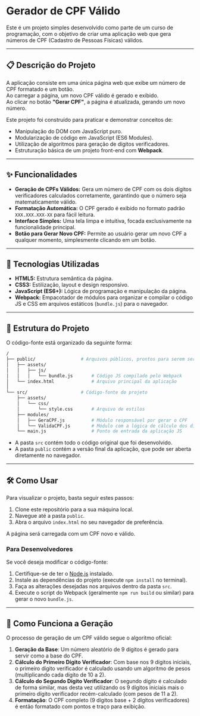 # Gerador de CPF Válido

Este é um projeto simples desenvolvido como parte de um curso de programação, com o objetivo de criar uma aplicação web que gera números de CPF (Cadastro de Pessoas Físicas) válidos.

---

## 📋 Descrição do Projeto

A aplicação consiste em uma única página web que exibe um número de CPF formatado e um botão.  
Ao carregar a página, um novo CPF válido é gerado e exibido.  
Ao clicar no botão **"Gerar CPF"**, a página é atualizada, gerando um novo número.

Este projeto foi construído para praticar e demonstrar conceitos de:

- Manipulação do DOM com JavaScript puro.  
- Modularização de código em JavaScript (ES6 Modules).  
- Utilização de algoritmos para geração de dígitos verificadores.  
- Estruturação básica de um projeto front-end com **Webpack**.

---

## ✨ Funcionalidades

- **Geração de CPFs Válidos:** Gera um número de CPF com os dois dígitos verificadores calculados corretamente, garantindo que o número seja matematicamente válido.  
- **Formatação Automática:** O CPF gerado é exibido no formato padrão `XXX.XXX.XXX-XX` para fácil leitura.  
- **Interface Simples:** Uma tela limpa e intuitiva, focada exclusivamente na funcionalidade principal.  
- **Botão para Gerar Novo CPF:** Permite ao usuário gerar um novo CPF a qualquer momento, simplesmente clicando em um botão.

---

## 🚀 Tecnologias Utilizadas

- **HTML5:** Estrutura semântica da página.  
- **CSS3:** Estilização, layout e design responsivo.  
- **JavaScript (ES6+):** Lógica de programação e manipulação da página.  
- **Webpack:** Empacotador de módulos para organizar e compilar o código JS e CSS em arquivos estáticos (`bundle.js`) para o navegador.

---

## 📂 Estrutura do Projeto

O código-fonte está organizado da seguinte forma:

```bash
/
├── public/                 # Arquivos públicos, prontos para serem servidos
│   ├── assets/
│   │   ├── js/
│   │   │   └── bundle.js       # Código JS compilado pelo Webpack
│   └── index.html              # Arquivo principal da aplicação
│
└── src/                    # Código-fonte do projeto
    ├── assets/
    │   └── css/
    │       └── style.css       # Arquivo de estilos
    ├── modules/
    │   ├── GeraCPF.js          # Módulo responsável por gerar o CPF
    │   └── ValidaCPF.js        # Módulo com a lógica de cálculo dos dígitos
    └── main.js                 # Ponto de entrada da aplicação JS

```
* A pasta `src` contém todo o código original que foi desenvolvido.
* A pasta `public` contém a versão final da aplicação, que pode ser aberta diretamente no navegador.

---

## 🛠️ Como Usar

Para visualizar o projeto, basta seguir estes passos:

1.  Clone este repositório para a sua máquina local.
2.  Navegue até a pasta `public`.
3.  Abra o arquivo `index.html` no seu navegador de preferência.

A página será carregada com um CPF novo e válido.

### Para Desenvolvedores

Se você deseja modificar o código-fonte:

1.  Certifique-se de ter o [Node.js](https://nodejs.org/) instalado.
2.  Instale as dependências do projeto (execute `npm install` no terminal).
3.  Faça as alterações desejadas nos arquivos dentro da pasta `src`.
4.  Execute o script do Webpack (geralmente `npm run build` ou similar) para gerar o novo `bundle.js`.

---

## 🧠 Como Funciona a Geração

O processo de geração de um CPF válido segue o algoritmo oficial:

1.  **Geração da Base**: Um número aleatório de 9 dígitos é gerado para servir como a base do CPF.
2.  **Cálculo do Primeiro Dígito Verificador**: Com base nos 9 dígitos iniciais, o primeiro dígito verificador é calculado usando um algoritmo de pesos (multiplicando cada dígito de 10 a 2).
3.  **Cálculo do Segundo Dígito Verificador**: O segundo dígito é calculado de forma similar, mas desta vez utilizando os 9 dígitos iniciais mais o primeiro dígito verificador recém-calculado (com pesos de 11 a 2).
4.  **Formatação**: O CPF completo (9 dígitos base + 2 dígitos verificadores) é então formatado com pontos e traço para exibição.
